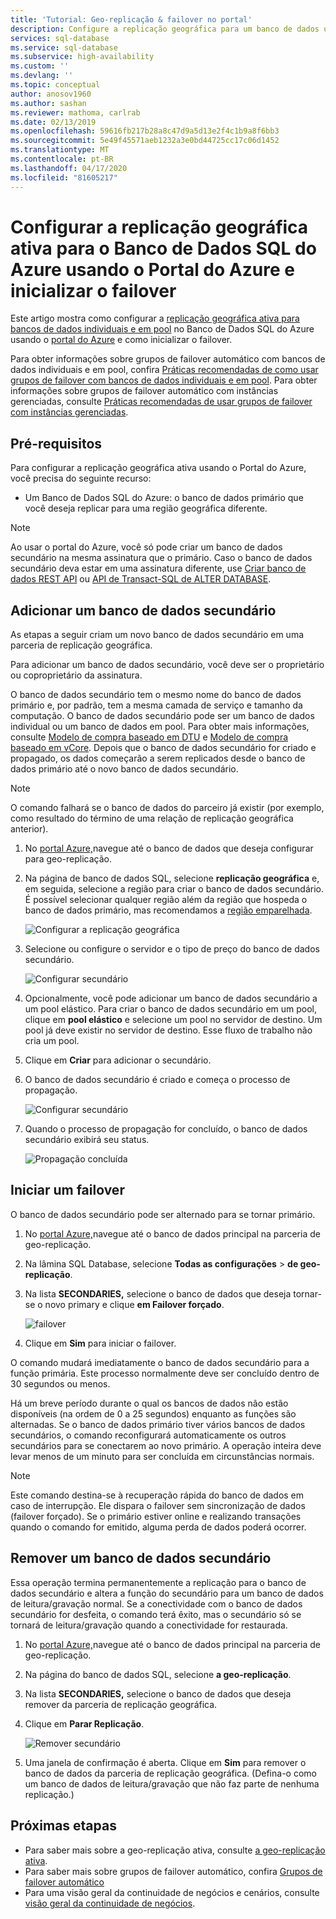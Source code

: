 ```yaml
---
title: 'Tutorial: Geo-replicação & failover no portal'
description: Configure a replicação geográfica para um banco de dados único ou agrupado no Banco de Dados SQL do Azure usando o portal Azure e inicie o failover.
services: sql-database
ms.service: sql-database
ms.subservice: high-availability
ms.custom: ''
ms.devlang: ''
ms.topic: conceptual
author: anosov1960
ms.author: sashan
ms.reviewer: mathoma, carlrab
ms.date: 02/13/2019
ms.openlocfilehash: 59616fb217b28a8c47d9a5d13e2f4c1b9a8f6bb3
ms.sourcegitcommit: 5e49f45571aeb1232a3e0bd44725cc17c06d1452
ms.translationtype: MT
ms.contentlocale: pt-BR
ms.lasthandoff: 04/17/2020
ms.locfileid: "81605217"
---
```

# <a name="configure-active-geo-replication-for-azure-sql-database-in-the-azure-portal-and-initiate-failover"></a>Configurar a replicação geográfica ativa para o Banco de Dados SQL do Azure usando o Portal do Azure e inicializar o failover

Este artigo mostra como configurar a [replicação geográfica ativa para bancos de dados individuais e em pool](sql-database-active-geo-replication.md#active-geo-replication-terminology-and-capabilities) no Banco de Dados SQL do Azure usando o [portal do Azure](https://portal.azure.com) e como inicializar o failover.

Para obter informações sobre grupos de failover automático com bancos de dados individuais e em pool, confira [Práticas recomendadas de como usar grupos de failover com bancos de dados individuais e em pool](sql-database-auto-failover-group.md#best-practices-of-using-failover-groups-with-single-databases-and-elastic-pools). Para obter informações sobre grupos de failover automático com instâncias gerenciadas, consulte [Práticas recomendadas de usar grupos de failover com instâncias gerenciadas](sql-database-auto-failover-group.md#best-practices-of-using-failover-groups-with-managed-instances).

## <a name="prerequisites"></a>Pré-requisitos

Para configurar a replicação geográfica ativa usando o Portal do Azure, você precisa do seguinte recurso:

* Um Banco de Dados SQL do Azure: o banco de dados primário que você deseja replicar para uma região geográfica diferente.

> [!Note]
> Ao usar o portal do Azure, você só pode criar um banco de dados secundário na mesma assinatura que o primário. Caso o banco de dados secundário deva estar em uma assinatura diferente, use [Criar banco de dados REST API](https://docs.microsoft.com/rest/api/sql/databases/createorupdate) ou [API de Transact-SQL de ALTER DATABASE](https://docs.microsoft.com/sql/t-sql/statements/alter-database-transact-sql).

## <a name="add-a-secondary-database"></a>Adicionar um banco de dados secundário

As etapas a seguir criam um novo banco de dados secundário em uma parceria de replicação geográfica.  

Para adicionar um banco de dados secundário, você deve ser o proprietário ou coproprietário da assinatura.

O banco de dados secundário tem o mesmo nome do banco de dados primário e, por padrão, tem a mesma camada de serviço e tamanho da computação. O banco de dados secundário pode ser um banco de dados individual ou um banco de dados em pool. Para obter mais informações, consulte [Modelo de compra baseado em DTU](sql-database-service-tiers-dtu.md) e [Modelo de compra baseado em vCore](sql-database-service-tiers-vcore.md).
Depois que o banco de dados secundário for criado e propagado, os dados começarão a serem replicados desde o banco de dados primário até o novo banco de dados secundário.

> [!NOTE]
> O comando falhará se o banco de dados do parceiro já existir (por exemplo, como resultado do término de uma relação de replicação geográfica anterior).

1. No [portal Azure,](https://portal.azure.com)navegue até o banco de dados que deseja configurar para geo-replicação.
2. Na página de banco de dados SQL, selecione **replicação geográfica** e, em seguida, selecione a região para criar o banco de dados secundário. É possível selecionar qualquer região além da região que hospeda o banco de dados primário, mas recomendamos a [região emparelhada](../best-practices-availability-paired-regions.md).

    ![Configurar a replicação geográfica](./media/sql-database-geo-replication-portal/configure-geo-replication.png)
3. Selecione ou configure o servidor e o tipo de preço do banco de dados secundário.

    ![Configurar secundário](./media/sql-database-geo-replication-portal/create-secondary.png)
4. Opcionalmente, você pode adicionar um banco de dados secundário a um pool elástico. Para criar o banco de dados secundário em um pool, clique em **pool elástico** e selecione um pool no servidor de destino. Um pool já deve existir no servidor de destino. Esse fluxo de trabalho não cria um pool.
5. Clique em **Criar** para adicionar o secundário.
6. O banco de dados secundário é criado e começa o processo de propagação.

    ![Configurar secundário](./media/sql-database-geo-replication-portal/seeding0.png)
7. Quando o processo de propagação for concluído, o banco de dados secundário exibirá seu status.

    ![Propagação concluída](./media/sql-database-geo-replication-portal/seeding-complete.png)

## <a name="initiate-a-failover"></a>Iniciar um failover

O banco de dados secundário pode ser alternado para se tornar primário.  

1. No [portal Azure,](https://portal.azure.com)navegue até o banco de dados principal na parceria de geo-replicação.
2. Na lâmina SQL Database, selecione **Todas as configurações** > **de geo-replicação**.
3. Na lista **SECONDARIES,** selecione o banco de dados que deseja tornar-se o novo primary e clique **em Failover forçado**.

    ![failover](./media/sql-database-geo-replication-failover-portal/secondaries.png)
4. Clique em **Sim** para iniciar o failover.

O comando mudará imediatamente o banco de dados secundário para a função primária. Este processo normalmente deve ser concluído dentro de 30 segundos ou menos.

Há um breve período durante o qual os bancos de dados não estão disponíveis (na ordem de 0 a 25 segundos) enquanto as funções são alternadas. Se o banco de dados primário tiver vários bancos de dados secundários, o comando reconfigurará automaticamente os outros secundários para se conectarem ao novo primário. A operação inteira deve levar menos de um minuto para ser concluída em circunstâncias normais.

> [!NOTE]
> Este comando destina-se à recuperação rápida do banco de dados em caso de interrupção. Ele dispara o failover sem sincronização de dados (failover forçado).  Se o primário estiver online e realizando transações quando o comando for emitido, alguma perda de dados poderá ocorrer.

## <a name="remove-secondary-database"></a>Remover um banco de dados secundário

Essa operação termina permanentemente a replicação para o banco de dados secundário e altera a função do secundário para um banco de dados de leitura/gravação normal. Se a conectividade com o banco de dados secundário for desfeita, o comando terá êxito, mas o secundário só se tornará de leitura/gravação quando a conectividade for restaurada.  

1. No [portal Azure,](https://portal.azure.com)navegue até o banco de dados principal na parceria de geo-replicação.
2. Na página do banco de dados SQL, selecione **a geo-replicação**.
3. Na lista **SECONDARIES,** selecione o banco de dados que deseja remover da parceria de replicação geográfica.
4. Clique em **Parar Replicação**.

    ![Remover secundário](./media/sql-database-geo-replication-portal/remove-secondary.png)
5. Uma janela de confirmação é aberta. Clique em **Sim** para remover o banco de dados da parceria de replicação geográfica. (Defina-o como um banco de dados de leitura/gravação que não faz parte de nenhuma replicação.)

## <a name="next-steps"></a>Próximas etapas

* Para saber mais sobre a geo-replicação ativa, consulte [a geo-replicação ativa](sql-database-active-geo-replication.md).
* Para saber mais sobre grupos de failover automático, confira [Grupos de failover automático](sql-database-auto-failover-group.md)
* Para uma visão geral da continuidade de negócios e cenários, consulte [visão geral da continuidade de negócios](sql-database-business-continuity.md).
